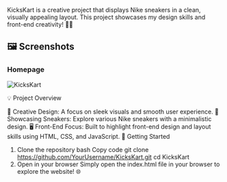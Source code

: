 KicksKart is a creative project that displays Nike sneakers in a clean, visually appealing layout.
This project showcases my design skills and front-end creativity! 👟✨

## 🖼️ Screenshots

### Homepage
![KicksKart](./screenshots/Screenshot%2024-09-28%20at%2023.59.54.png)




💡 Project Overview

📸 Creative Design: A focus on sleek visuals and smooth user experience.
🎨 Showcasing Sneakers: Explore various Nike sneakers with a minimalistic design.
🖥️ Front-End Focus: Built to highlight front-end design and layout skills using HTML, CSS, and JavaScript.
🚀 Getting Started

1. Clone the repository
bash
Copy code
git clone https://github.com/YourUsername/KicksKart.git
cd KicksKart
2. Open in your browser
Simply open the index.html file in your browser to explore the website! 🌐

